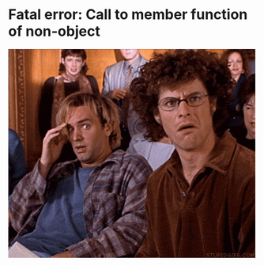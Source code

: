 # Fatal error: Call to member function of non-object

![Fatal error: Call to member function of non-object](../images/225d77ca-3530-4ff6-b325-d5a3c3e3c76b.gif)